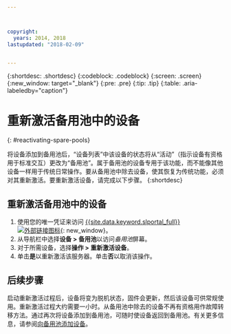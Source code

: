 ```yaml
---



copyright:
  years: 2014, 2018
lastupdated: "2018-02-09"


---
```


{:shortdesc: .shortdesc}
{:codeblock: .codeblock}
{:screen: .screen}
{:new_window: target="_blank"}
{:pre: .pre}
{:tip: .tip}
{:table: .aria-labeledby="caption"}


# 重新激活备用池中的设备 
{: #reactivating-spare-pools}

将设备添加到备用池后，“设备列表”中该设备的状态将从“活动”（指示设备有资格用于标准交互）更改为“备用池”。属于备用池的设备专用于该功能，而不能像其他设备一样用于传统日常操作。要从备用池中除去设备，使其恢复为传统功能，必须对其重新激活。要重新激活设备，请完成以下步骤。
{:shortdesc}

## 重新激活备用池中的设备 

1. 使用您的唯一凭证来访问 [{{site.data.keyword.slportal_full}} ![外部链接图标](../icons/launch-glyph.svg "外部链接图标")](https://control.softlayer.com/){: new_window}。
2. 从导航栏中选择**设备 > 备用池**以访问*备用池*屏幕。
3. 对于所需设备，选择**操作 > 重新激活设备**。
4. 单击**是**以重新激活该服务器。单击**否**以取消该操作。

## 后续步骤
启动重新激活过程后，设备将变为脱机状态，固件会更新，然后该设备可供常规使用。重新激活过程大约需要一小时。从备用池中除去的设备不再有资格用作故障转移方法。通过再次将设备添加到备用池，可随时使设备返回到备用池。有关更多信息，请参阅[向备用池添加设备](../vsi/adding_spare_pool.html)。

